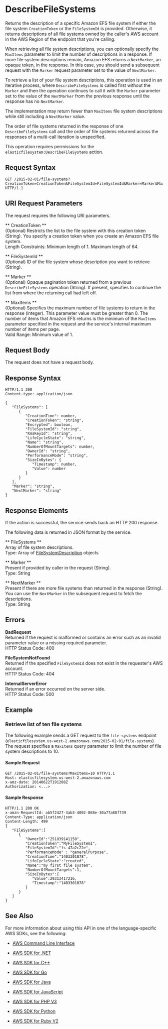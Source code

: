 # DescribeFileSystems<a name="API_DescribeFileSystems"></a>

Returns the description of a specific Amazon EFS file system if either the file system `CreationToken` or the `FileSystemId` is provided\. Otherwise, it returns descriptions of all file systems owned by the caller's AWS account in the AWS Region of the endpoint that you're calling\.

 When retrieving all file system descriptions, you can optionally specify the `MaxItems` parameter to limit the number of descriptions in a response\. If more file system descriptions remain, Amazon EFS returns a `NextMarker`, an opaque token, in the response\. In this case, you should send a subsequent request with the `Marker` request parameter set to the value of `NextMarker`\. 

To retrieve a list of your file system descriptions, this operation is used in an iterative process, where `DescribeFileSystems` is called first without the `Marker` and then the operation continues to call it with the `Marker` parameter set to the value of the `NextMarker` from the previous response until the response has no `NextMarker`\. 

The implementation may return fewer than `MaxItems` file system descriptions while still including a `NextMarker` value\. 

 The order of file systems returned in the response of one `DescribeFileSystems` call and the order of file systems returned across the responses of a multi\-call iteration is unspecified\. 

 This operation requires permissions for the `elasticfilesystem:DescribeFileSystems` action\. 

## Request Syntax<a name="API_DescribeFileSystems_RequestSyntax"></a>

```
GET /2015-02-01/file-systems?CreationToken=CreationToken&FileSystemId=FileSystemId&Marker=Marker&MaxItems=MaxItems HTTP/1.1
```

## URI Request Parameters<a name="API_DescribeFileSystems_RequestParameters"></a>

The request requires the following URI parameters\.

 ** CreationToken **   
\(Optional\) Restricts the list to the file system with this creation token \(String\)\. You specify a creation token when you create an Amazon EFS file system\.  
Length Constraints: Minimum length of 1\. Maximum length of 64\.

 ** FileSystemId **   
\(Optional\) ID of the file system whose description you want to retrieve \(String\)\.

 ** Marker **   
\(Optional\) Opaque pagination token returned from a previous `DescribeFileSystems` operation \(String\)\. If present, specifies to continue the list from where the returning call had left off\. 

 ** MaxItems **   
\(Optional\) Specifies the maximum number of file systems to return in the response \(integer\)\. This parameter value must be greater than 0\. The number of items that Amazon EFS returns is the minimum of the `MaxItems` parameter specified in the request and the service's internal maximum number of items per page\.   
Valid Range: Minimum value of 1\.

## Request Body<a name="API_DescribeFileSystems_RequestBody"></a>

The request does not have a request body\.

## Response Syntax<a name="API_DescribeFileSystems_ResponseSyntax"></a>

```
HTTP/1.1 200
Content-type: application/json

{
   "FileSystems": [ 
      { 
         "CreationTime": number,
         "CreationToken": "string",
         "Encrypted": boolean,
         "FileSystemId": "string",
         "KmsKeyId": "string",
         "LifeCycleState": "string",
         "Name": "string",
         "NumberOfMountTargets": number,
         "OwnerId": "string",
         "PerformanceMode": "string",
         "SizeInBytes": { 
            "Timestamp": number,
            "Value": number
         }
      }
   ],
   "Marker": "string",
   "NextMarker": "string"
}
```

## Response Elements<a name="API_DescribeFileSystems_ResponseElements"></a>

If the action is successful, the service sends back an HTTP 200 response\.

The following data is returned in JSON format by the service\.

 ** FileSystems **   
Array of file system descriptions\.  
Type: Array of [FileSystemDescription](API_FileSystemDescription.md) objects

 ** Marker **   
Present if provided by caller in the request \(String\)\.  
Type: String

 ** NextMarker **   
Present if there are more file systems than returned in the response \(String\)\. You can use the `NextMarker` in the subsequent request to fetch the descriptions\.  
Type: String

## Errors<a name="API_DescribeFileSystems_Errors"></a>

 **BadRequest**   
Returned if the request is malformed or contains an error such as an invalid parameter value or a missing required parameter\.  
HTTP Status Code: 400

 **FileSystemNotFound**   
Returned if the specified `FileSystemId` does not exist in the requester's AWS account\.  
HTTP Status Code: 404

 **InternalServerError**   
Returned if an error occurred on the server side\.  
HTTP Status Code: 500

## Example<a name="API_DescribeFileSystems_Examples"></a>

### Retrieve list of ten file systems<a name="API_DescribeFileSystems_Example_1"></a>

 The following example sends a GET request to the `file-systems` endpoint \(`elasticfilesystem.us-west-2.amazonaws.com/2015-02-01/file-systems`\)\. The request specifies a `MaxItems` query parameter to limit the number of file system descriptions to 10\.

#### Sample Request<a name="API_DescribeFileSystems_Example_1_Request"></a>

```
GET /2015-02-01/file-systems?MaxItems=10 HTTP/1.1
Host: elasticfilesystem.us-west-2.amazonaws.com
x-amz-date: 20140622T191208Z
Authorization: <...>
```

#### Sample Response<a name="API_DescribeFileSystems_Example_1_Response"></a>

```
HTTP/1.1 200 OK
x-amzn-RequestId: ab5f2427-3ab3-4002-868e-30a77a88f739
Content-Type: application/json
Content-Length: 499
{
   "FileSystems":[
      {
         "OwnerId":"251839141158",
         "CreationToken":"MyFileSystem1",
         "FileSystemId":"fs-47a2c22e",
         "PerformanceMode" : "generalPurpose",
         "CreationTime":"1403301078",
         "LifeCycleState":"created",
         "Name":"my first file system",
         "NumberOfMountTargets":1,
         "SizeInBytes":{
            "Value":29313417216,
            "Timestamp":"1403301078"
         }
      }
   ]
}
```

## See Also<a name="API_DescribeFileSystems_SeeAlso"></a>

For more information about using this API in one of the language\-specific AWS SDKs, see the following:

+  [AWS Command Line Interface](http://docs.aws.amazon.com/goto/aws-cli/elasticfilesystem-2015-02-01/DescribeFileSystems) 

+  [AWS SDK for \.NET](http://docs.aws.amazon.com/goto/DotNetSDKV3/elasticfilesystem-2015-02-01/DescribeFileSystems) 

+  [AWS SDK for C\+\+](http://docs.aws.amazon.com/goto/SdkForCpp/elasticfilesystem-2015-02-01/DescribeFileSystems) 

+  [AWS SDK for Go](http://docs.aws.amazon.com/goto/SdkForGoV1/elasticfilesystem-2015-02-01/DescribeFileSystems) 

+  [AWS SDK for Java](http://docs.aws.amazon.com/goto/SdkForJava/elasticfilesystem-2015-02-01/DescribeFileSystems) 

+  [AWS SDK for JavaScript](http://docs.aws.amazon.com/goto/AWSJavaScriptSDK/elasticfilesystem-2015-02-01/DescribeFileSystems) 

+  [AWS SDK for PHP V3](http://docs.aws.amazon.com/goto/SdkForPHPV3/elasticfilesystem-2015-02-01/DescribeFileSystems) 

+  [AWS SDK for Python](http://docs.aws.amazon.com/goto/boto3/elasticfilesystem-2015-02-01/DescribeFileSystems) 

+  [AWS SDK for Ruby V2](http://docs.aws.amazon.com/goto/SdkForRubyV2/elasticfilesystem-2015-02-01/DescribeFileSystems) 